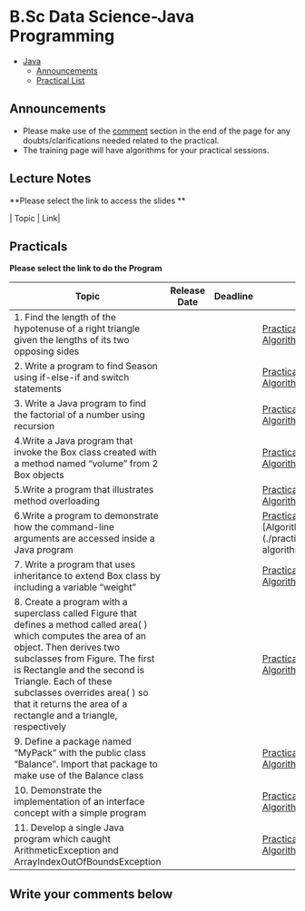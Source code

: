 # B.Sc Data Science-Java Programming

- [Java](#dsa-using-java)
  - [Announcements](#announcements)
  - [Practical List](#practicals)
  

## Announcements




- Please make use of the [comment](#write-your-comments-below) section in the end of the page for any doubts/clarifications needed related to the practical.
- The training page will have algorithms for your practical sessions.

## Lecture Notes
**Please select the link to access the slides **

| Topic                                                                                        | Link|




## Practicals

**Please select the link to do the Program**



| Topic                                                                                        | Release Date | Deadline             | Link                                                                                                                     |
| -------------------------------------------------------------------------------------------- | ------------ | -------------------- | ------------------------------------------------------------------------------------------------------------------------ |
| 1.	Find the length of the hypotenuse of a right triangle given the lengths of its two opposing sides        |   |  | [Practical 1](https://classroom.github.com/a/0fNOP4GN) / [Algorithm/Pseudocode](./practical-algorithms/algorithm-1.md)   |
| 2.	Write a program to find Season using if-else-if and switch statements                                  |   |  | [Practical 2](https://classroom.github.com/a/QqstL6mr) / [Algorithm/Pseudocode](./practical-algorithms/algorithm-2.md)   |
| 3. Write a Java program to find the factorial of a number using recursion   |   |  | [Practical 3](https://classroom.github.com/a/7MJvCR8I) / [Algorithm/Pseudocode](./practical-algorithms/algorithm-3.md)   |
| 4.Write a Java program that invoke the Box class created with a method named “volume” from 2 Box objects                |  |   | [Practical 4](https://classroom.github.com/a/3ICxrNvq) / [Algorithm/Pseudocode](./practical-algorithms/algorithm-4.md)   |
| 5.Write a program that illustrates method overloading|   |  | [Practical 5](https://classroom.github.com/a/lNRRCkch) / [Algorithm/Pseudocode](./practical-algorithms/algorithm-5.md)   |
| 6.Write a program to demonstrate how the command-line arguments are accessed inside a Java program  |   |  | [Practical 6](https://classroom.github.com/a/-YpUCPUK) / [Algorithm/Pseudocode](./practical-algorithms/ algorithm-6.md)   |
| 7. Write a program that uses inheritance to extend Box class by including a variable “weight”                                   |   |  | [Practical 7](https://classroom.github.com/a/Y02sILAW) / [Algorithm/Pseudocode](./practical-algorithms/algorithm-7.md)   |
| 8. Create a program with a superclass called Figure that defines a method called area( ) which computes the area of an object. Then derives two subclasses from Figure. The first is Rectangle and the second is Triangle. Each of these subclasses overrides area( ) so that it returns the area of a rectangle and a triangle, respectively                                |   |  | [Practical 8](https://classroom.github.com/a/PKsk6R1Z) / [Algorithm/Pseudocode](./practical-algorithms/algorithm-8.md)   |
| 9. Define a package named “MyPack” with the public class “Balance”. Import that package to make use of the Balance class                                            |   |  | [Practical 9](https://classroom.github.com/a/rQHnRTSS) / [Algorithm/Pseudocode](./practical-algorithms/algorithm-9.md)   |
| 10. Demonstrate the implementation of an interface concept with a simple program                                             |   |  | [Practical 10](https://classroom.github.com/a/ZHQNMk3T) / [Algorithm/Pseudocode](./practical-algorithms/algorithm-10.md) |
| 11.	Develop a single Java program which caught ArithmeticException and ArrayIndexOutOfBoundsException                                             |   |  | [Practical 10](https://classroom.github.com/a/ZHQNMk3T) / [Algorithm/Pseudocode](./practical-algorithms/algorithm-10.md) |






<!-- ## Pattern of the Test

| Section           | Questions    | Time    |
| ----------------- | ------------ | ------- |
| Programming Logic | 10 Questions | 15 Mins |
| Hands-On Coding   | 1 Question   | 15 Mins |
| Hands-On Coding   | 1 Questions  | 30 Mins | -->

## Write your comments below

<script 
        async
        src="https://utteranc.es/client.js"
        repo="RathnavelSubramaniam
              /DS-Java-2023-Batch"
        issue-term="title"
        theme="github-light"
        crossorigin="anonymous"
></script>
